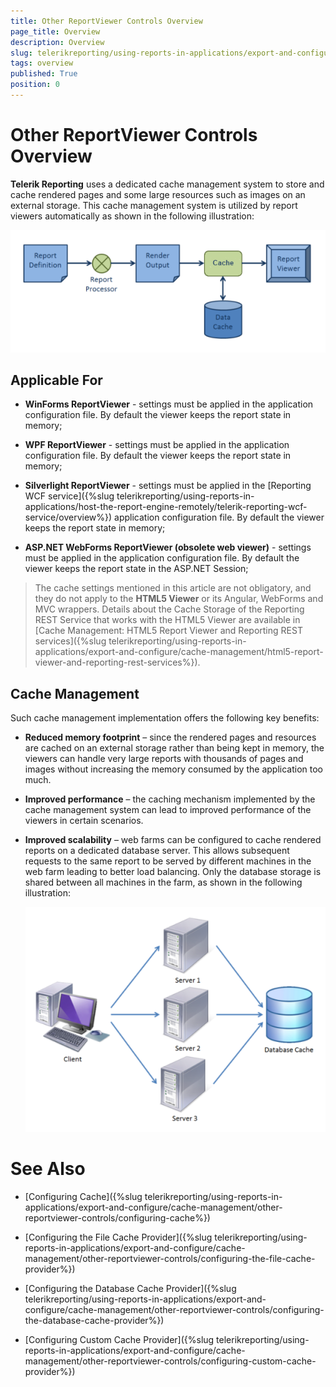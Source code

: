 ```yaml
---
title: Other ReportViewer Controls Overview
page_title: Overview 
description: Overview
slug: telerikreporting/using-reports-in-applications/export-and-configure/cache-management/other-reportviewer-controls/overview
tags: overview
published: True
position: 0
---
```


# Other ReportViewer Controls Overview



__Telerik Reporting__ uses a dedicated cache management system to store and cache         rendered pages and some large resources such as images on an external storage. This cache management system         is utilized by report viewers automatically as shown in the following illustration:         

  ![](images/SessionState/sessionmanagement1.png)

## Applicable For

* __WinForms ReportViewer__ - settings must be applied in the application configuration file.               By default the viewer keeps the report state in memory;             

* __WPF ReportViewer__ - settings must be applied in the application configuration file.               By default the viewer keeps the report state in memory;             

* __Silverlight ReportViewer__ - settings must be applied in the               [Reporting WCF service]({%slug telerikreporting/using-reports-in-applications/host-the-report-engine-remotely/telerik-reporting-wcf-service/overview%}) application configuration file.               By default the viewer keeps the report state in memory;             

* __ASP.NET WebForms ReportViewer (obsolete web viewer)__ - settings must be applied in the application configuration file.               By default the viewer keeps the report state in the ASP.NET Session;             

> The cache settings mentioned in this article are not obligatory, and they do not apply to the              __HTML5 Viewer__ or its Angular, WebForms and MVC wrappers. Details about the Cache Storage of the Reporting REST             Service that works with the HTML5 Viewer are available in             [Cache Management: HTML5 Report Viewer and Reporting REST services]({%slug telerikreporting/using-reports-in-applications/export-and-configure/cache-management/html5-report-viewer-and-reporting-rest-services%}).           

## Cache Management

Such cache management implementation offers the following key benefits:

* __Reduced memory footprint__ – since the rendered pages and resources are cached on an external storage               rather than being kept in memory, the viewers can handle very large reports with thousands of pages and images without increasing the               memory consumed by the application too much.             

* __Improved performance__ – the caching mechanism implemented by the cache management system can lead to improved               performance of the viewers in certain scenarios.             

* __Improved scalability__ – web farms can be configured to cache rendered reports on a dedicated database               server. This allows subsequent requests to the same report to be served by different machines in the web farm leading to better load               balancing. Only the database storage is shared between all machines in the farm, as shown in the following illustration:               

  ![](images/SessionState/sessionmanagement2.png)


# See Also


 

* [Configuring Cache]({%slug telerikreporting/using-reports-in-applications/export-and-configure/cache-management/other-reportviewer-controls/configuring-cache%})

 

* [Configuring the File Cache Provider]({%slug telerikreporting/using-reports-in-applications/export-and-configure/cache-management/other-reportviewer-controls/configuring-the-file-cache-provider%})

 

* [Configuring the Database Cache Provider]({%slug telerikreporting/using-reports-in-applications/export-and-configure/cache-management/other-reportviewer-controls/configuring-the-database-cache-provider%})

 

* [Configuring Custom Cache Provider]({%slug telerikreporting/using-reports-in-applications/export-and-configure/cache-management/other-reportviewer-controls/configuring-custom-cache-provider%})

